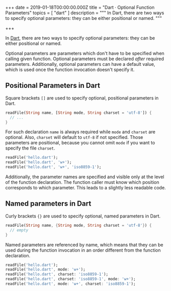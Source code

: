 
+++
date = 2019-01-18T00:00:00.000Z
title = "Dart · Optional Function Parameters"
topics = [ "dart" ]
description = """
In Dart, there are two ways to specify optional parameters: they can be either positional or named.
"""

+++

In [Dart](https://www.dartlang.org/), there are two ways to specify optional
parameters: they can be either positional or named.

Optional parameters are parameters which don't have to be specified when calling
given function. Optional parameters must be declared *after* required parameters.
Additionally, optional parameters can have a default value, which is used once
the function invocation doesn't specify it.

## Positional Parameters in Dart

Square brackets `[]` are used to specify optional, positional parameters in Dart.

```dart
readFile(String name, [String mode, String charset = 'utf-8']) {
  // ...
}
```

For such declaration `name` is always required while `mode` and `charset` are
optional. Also, `charset` will default to `utf-8` if not specified. Those
parameters are positional, because you cannot omit `mode` if you want to specify
the file `charset`.

```dart
readFile('hello.dart');
readFile('hello.dart', 'w+');
readFile('hello.dart', 'w+', 'iso8859-1');
```

Additionally, the parameter names are specified and visible only at the level of
the function declaration. The function caller must know which position
corresponds to which parameter. This leads to a slightly less readable code.

## Named parameters in Dart

Curly brackets `{}` are used to specify optional, named parameters in Dart.

```dart
readFile(String name, {String mode, String charset = 'utf-8'}) {
  // empty
}
```

Named parameters are referenced by name, which means that they can be used
during the function invocation in an order different from the function
declaration.

```dart
readFile('hello.dart');
readFile('hello.dart', mode: 'w+');
readFile('hello.dart', charset: 'iso8859-1');
readFile('hello.dart', charset: 'iso8859-1', mode: 'w+');
readFile('hello.dart', mode: 'w+', charset: 'iso8859-1');
```
